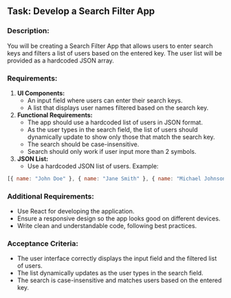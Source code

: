 ## Task: Develop a Search Filter App

### Description:

You will be creating a Search Filter App that allows users to enter search keys and filters a list of users based on the entered key. The user list will be provided as a hardcoded JSON array.

### Requirements:

1. **UI Components:**
   - An input field where users can enter their search keys.
   - A list that displays user names filtered based on the search key.
2. **Functional Requirements:**
   - The app should use a hardcoded list of users in JSON format.
   - As the user types in the search field, the list of users should dynamically update to show only those that match the search key.
   - The search should be case-insensitive.
   - Search should only work if user input more than 2 symbols.
3. **JSON List:**
   - Use a hardcoded JSON list of users. Example:

```jsx
[{ name: "John Doe" }, { name: "Jane Smith" }, { name: "Michael Johnson" }, { name: "Emily Davis" }];
```

### Additional Requirements:

- Use React for developing the application.
- Ensure a responsive design so the app looks good on different devices.
- Write clean and understandable code, following best practices.

### Acceptance Criteria:

- The user interface correctly displays the input field and the filtered list of users.
- The list dynamically updates as the user types in the search field.
- The search is case-insensitive and matches users based on the entered key.
